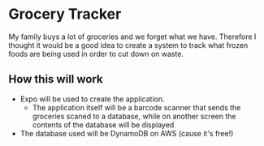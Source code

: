 # Grocery Tracker
My family buys a lot of groceries and we forget what we have. Therefore I thought it would be a good idea to create a system to track what frozen foods are being used in order to cut down on waste. 

## How this will work 
- Expo will be used to create the application. 
    - The application itself will be a barcode scanner that sends the groceries scaned to a database, while on another screen the contents of the database will be displayed
- The database used will be DynamoDB on AWS (cause it's free!)
